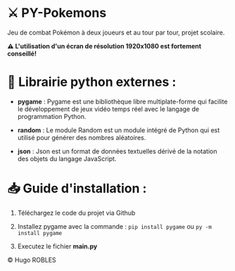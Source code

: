 # ⚔️ PY-Pokemons
Jeu de combat Pokémon à deux joueurs et au tour par tour, projet scolaire.

**⚠️ L'utilisation d'un écran de résolution 1920x1080 est fortement conseillé!**

# 💾 Librairie python externes :
* **pygame** : Pygame est une bibliothèque libre multiplate-forme qui facilite le développement de jeux vidéo temps réel avec le langage de programmation Python.

* **random** : Le module Random est un module intégré de Python qui est utilisé pour générer des nombres aléatoires.

* **json** : Json est un format de données textuelles dérivé de la notation des objets du langage JavaScript.

# 📥 Guide d'installation :

1) Téléchargez le code du projet via Github

2) Installez pygame avec la commande : `pip install pygame` ou `py -m install pygame`

3) Executez le fichier **main.py**



© Hugo ROBLES
